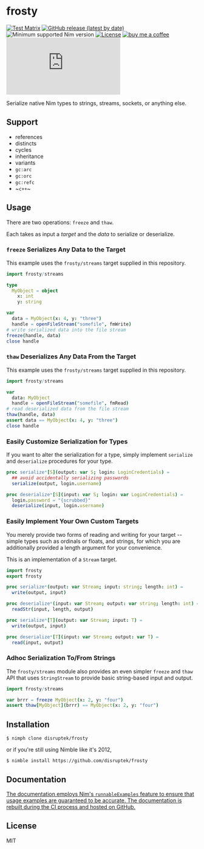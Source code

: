 # frosty

[![Test Matrix](https://github.com/disruptek/frosty/workflows/CI/badge.svg)](https://github.com/disruptek/frosty/actions?query=workflow%3ACI)
[![GitHub release (latest by date)](https://img.shields.io/github/v/release/disruptek/frosty?style=flat)](https://github.com/disruptek/frosty/releases/latest)
![Minimum supported Nim version](https://img.shields.io/badge/nim-1.5.1%2B-informational?style=flat&logo=nim)
[![License](https://img.shields.io/github/license/disruptek/frosty?style=flat)](#license)
[![buy me a coffee](https://img.shields.io/badge/donate-buy%20me%20a%20coffee-orange.svg)](https://www.buymeacoffee.com/disruptek)
[![Matrix](https://img.shields.io/matrix/disruptek:matrix.org?style=flat&logo=matrix)](https://matrix.to/#/#disruptek:matrix.org)

Serialize native Nim types to strings, streams, sockets, or anything else.

## Support

- references
- distincts
- cycles
- inheritance
- variants
- `gc:arc`
- `gc:orc`
- `gc:refc`
- ~`c++`~

## Usage

There are two operations: `freeze` and `thaw`.

Each takes as input a _target_ and the _data_ to serialize or deserialize.

### `freeze` Serializes Any Data to the Target

This example uses the `frosty/streams` target supplied in this repository.

```nim
import frosty/streams

type
  MyObject = object
    x: int
    y: string

var
  data = MyObject(x: 4, y: "three")
  handle = openFileStream("somefile", fmWrite)
# write serialized data into the file stream
freeze(handle, data)
close handle
```

### `thaw` Deserializes Any Data From the Target

This example uses the `frosty/streams` target supplied in this repository.

```nim
import frosty/streams

var
  data: MyObject
  handle = openFileStream("somefile", fmRead)
# read deserialized data from the file stream
thaw(handle, data)
assert data == MyObject(x: 4, y: "three")
close handle
```

### Easily Customize Serialization for Types

If you want to alter the serialization for a type, simply implement `serialize`
and `deserialize` procedures for your type.

```nim
proc serialize*[S](output: var S; login: LoginCredentials) =
  ## avoid accidentally serializing passwords
  serialize(output, login.username)

proc deserialize*[S](input: var S; login: var LoginCredentials) =
  login.password = "{scrubbed}"
  deserialize(input, login.username)
```

### Easily Implement Your Own Custom Targets

You merely provide two forms of reading and writing for your target -- simple
types such as ordinals or floats, and strings, for which you are additionally
provided a length argument for your convenience.

This is an implementation of a `Stream` target.

```nim
import frosty
export frosty

proc serialize*(output: var Stream; input: string; length: int) =
  write(output, input)

proc deserialize*(input: var Stream; output: var string; length: int) =
  readStr(input, length, output)

proc serialize*[T](output: var Stream; input: T) =
  write(output, input)

proc deserialize*[T](input: var Stream; output: var T) =
  read(input, output)
```

### Adhoc Serialization To/From Strings

The `frosty/streams` module also provides an even simpler `freeze` and `thaw`
API that uses `StringStream` to provide basic string-based input and output.

```nim
import frosty/streams

var brrr = freeze MyObject(x: 2, y: "four")
assert thaw[MyObject](brrr) == MyObject(x: 2, y: "four")
```

## Installation

```
$ nimph clone disruptek/frosty
```
or if you're still using Nimble like it's 2012,
```
$ nimble install https://github.com/disruptek/frosty
```

## Documentation

[The documentation employs Nim's `runnableExamples` feature to
ensure that usage examples are guaranteed to be accurate. The
documentation is rebuilt during the CI process and hosted on
GitHub.](https://disruptek.github.io/frosty/frosty.html)

## License
MIT
